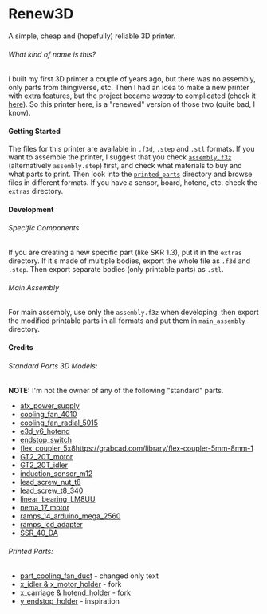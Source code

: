 # Renew3D
A simple, cheap and (hopefully) reliable 3D printer.

###### What kind of name is this?
I built my first 3D printer a couple of years ago, but there was no assembly, only parts from thingiverse, etc.
Then I had an idea to make a new printer with extra features, but the project became *waaay* to complicated (check it [here](https://github.com/kndndrj/complicator-3000)).
So this printer here, is a "renewed" version of those two (quite bad, I know).

#### Getting Started
The files for this printer are available in `.f3d`, `.step` and `.stl` formats. If you want to assemble the printer, I suggest that you check [`assembly.f3z`](cad/assembly.f3z) (alternatively `assembly.step`) first, and check what materials to buy and what parts to print.
Then look into the [`printed_parts`](cad/printed_parts) directory and browse files in different formats.
If you have a sensor, board, hotend, etc. check the `extras` directory.

#### Development

###### Specific Components
If you are creating a new specific part (like SKR 1.3), put it in the `extras` directory. If it's made of multiple bodies, export the whole file as `.f3d` and `.step`. Then export separate bodies (only printable parts) as `.stl`.

###### Main Assembly
For main assembly, use only the `assembly.f3z` when developing. then export the modified printable parts in all formats and put them in `main_assembly` directory.


#### Credits

###### Standard Parts 3D Models:

**NOTE:** I'm not the owner of any of the following "standard" parts.

- [atx_power_supply](https://grabcad.com/library/atx-power-supply-1)
- [cooling_fan_4010](https://grabcad.com/library/40mm-dc-fan-1)
- [cooling_fan_radial_5015](https://grabcad.com/library/radial-cooling-5015-fan-50mm-dc12v-1/details?folder_id=2074285)
- [e3d_v6_hotend](https://grabcad.com/library/e3d-v6-hotend-1-75mm-bowden-1)
- [endstop_switch](https://grabcad.com/library/mechanical-endstop-module-1)
- [flex_coupler_5x8]()https://grabcad.com/library/flex-coupler-5mm-8mm-1
- [GT2_20T_motor](https://grabcad.com/library/timing-pulley-gt2-20-teeth-5mm-bore-2/details?folder_id=2369004)
- [GT2_20T_idler](https://grabcad.com/library/tension-pulley-gt2-20t-b5-1)
- [induction_sensor_m12](https://grabcad.com/library/lj12a3-4-z_bx-inductive-sensor-m12-1)
- [lead_screw_nut_t8](https://grabcad.com/library/tr8x8-4-8mm-4-start-lead-screw-nut-1)
- [lead_screw_t8_340](https://grabcad.com/library/tr8x8-4-8mm-4-start-lead-screw-1)
- [linear_bearing_LM8UU](https://grabcad.com/library/lm8uu-11)
- [nema_17_motor](https://grabcad.com/library/step-motor-nema-17-1)
- [ramps_14_arduino_mega_2560](https://grabcad.com/library/arduino-mega-ramps-1-4-1)
- [ramps_lcd_adapter](https://grabcad.com/library/smart-adapter-conector-lcd-ramps-1-4-1)
- [SSR_40_DA](https://grabcad.com/library/ssr-40-da-1)

###### Printed Parts:

- [part_cooling_fan_duct](https://www.thingiverse.com/thing:3063554) - changed only text
- [x_idler & x_motor_holder](https://www.thingiverse.com/thing:1103976) - fork
- [x_carriage & hotend_holder](https://www.thingiverse.com/thing:2023947) - fork
- [y_endstop_holder](https://www.thingiverse.com/thing:919432/files) - inspiration
